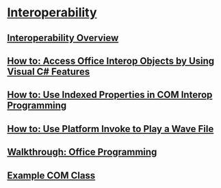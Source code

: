 # [Interoperability](interoperability.md)
## [Interoperability Overview](interoperability-overview.md)
## [How to: Access Office Interop Objects by Using Visual C# Features](how-to-access-office-onterop-objects.md)
## [How to: Use Indexed Properties in COM Interop Programming](how-to-use-indexed-properties-in-com-interop-rogramming.md)
## [How to: Use Platform Invoke to Play a Wave File](how-to-use-platform-invoke-to-play-a-wave-file.md)
## [Walkthrough: Office Programming](walkthrough-office-programming.md)
## [Example COM Class](example-com-class.md)
